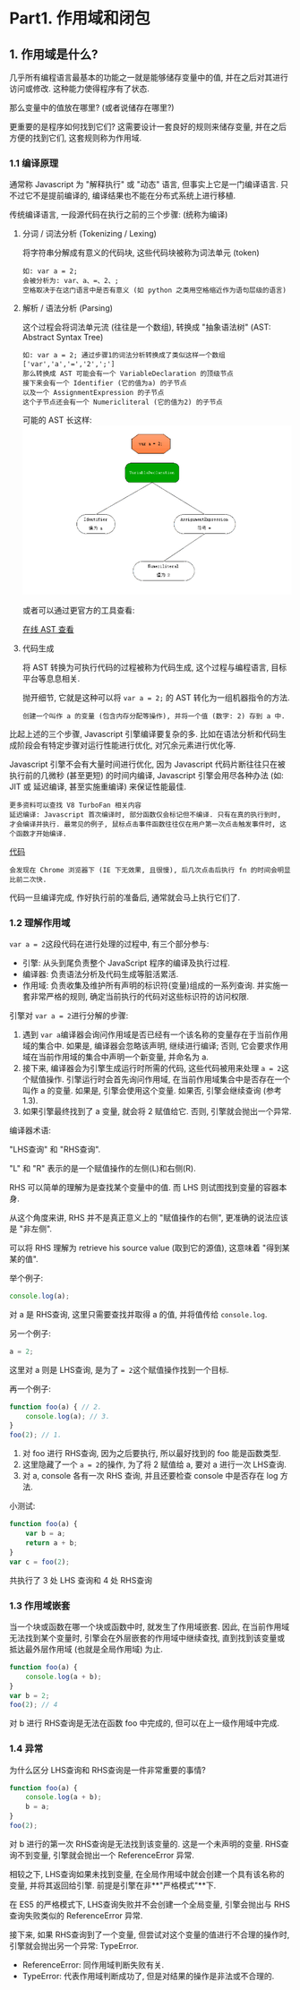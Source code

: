 # Part1. 作用域和闭包

## 1. 作用域是什么?

几乎所有编程语言最基本的功能之一就是能够储存变量中的值, 并在之后对其进行访问或修改. 这种能力使得程序有了状态.

那么变量中的值放在哪里? (或者说储存在哪里?)

更重要的是程序如何找到它们? 这需要设计一套良好的规则来储存变量, 并在之后方便的找到它们, 这套规则称为作用域.

### 1.1 编译原理

通常称 Javascript 为 "解释执行" 或 "动态" 语言, 但事实上它是一门编译语言. 只不过它不是提前编译的, 编译结果也不能在分布式系统上进行移植.

传统编译语言, 一段源代码在执行之前的三个步骤: (统称为编译)

1. 分词 / 词法分析 (Tokenizing / Lexing)

   将字符串分解成有意义的代码块, 这些代码块被称为词法单元 (token)

   ```
   如: var a = 2;
   会被分析为: var、a、=、2、;
   空格取决于在这门语言中是否有意义 (如 python 之类用空格缩近作为语句层级的语言)
   ```

2. 解析 / 语法分析 (Parsing)

   这个过程会将词法单元流 (往往是一个数组), 转换成 "抽象语法树" (AST: Abstract Syntax Tree)

   ```
   如: var a = 2; 通过步骤1的词法分析转换成了类似这样一个数组 ['var','a','=','2',';']
   那么转换成 AST 可能会有一个 VariableDeclaration 的顶级节点
   接下来会有一个 Identifier (它的值为a) 的子节点
   以及一个 AssignmentExpression 的子节点
   这个子节点还会有一个 Numericliteral (它的值为2) 的子节点
   ```

   可能的 AST 长这样:
   ![1-1-1.1-parsing](assets/1-1-1.1-parsing.png)

   或者可以通过更官方的工具查看:

   [在线 AST 查看](https://astexplorer.net/)

3. 代码生成

   将 AST 转换为可执行代码的过程被称为代码生成, 这个过程与编程语言, 目标平台等息息相关.

   抛开细节, 它就是这种可以将 `var a = 2;` 的 AST 转化为一组机器指令的方法.

   ```
   创建一个叫作 a 的变量 (包含内存分配等操作), 并将一个值 (数字: 2) 存到 a 中.
   ```

比起上述的三个步骤, Javascript 引擎编译要复杂的多. 比如在语法分析和代码生成阶段会有特定步骤对运行性能进行优化, 对冗余元素进行优化等.

Javascript 引擎不会有大量时间进行优化, 因为 Javascript 代码片断往往只在被执行前的几微秒 (甚至更短) 的时间内编译, Javascript 引擎会用尽各种办法 (如: JIT 或 延迟编译, 甚至实施重编译) 来保证性能最佳.

```
更多资料可以查找 V8 TurboFan 相关内容
延迟编译: Javascript 首次编译时, 部分函数仅会标记但不编译. 只有在真的执行到时, 才会编译并执行. 最常见的例子, 鼠标点击事件函数往往仅在用户第一次点击触发事件时, 这个函数才开始编译.
```

[代码](1.html)

```
会发现在 Chrome 浏览器下 (IE 下无效果, 且很慢), 后几次点击后执行 fn 的时间会明显比前二次快.
```

代码一旦编译完成, 作好执行前的准备后, 通常就会马上执行它们了.

### 1.2 理解作用域

`var a = 2`这段代码在进行处理的过程中, 有三个部分参与:

- 引擎: 从头到尾负责整个 JavaScript 程序的编译及执行过程.
- 编译器: 负责语法分析及代码生成等脏活累活.
- 作用域: 负责收集及维护所有声明的标识符(变量)组成的一系列查询. 并实施一套非常严格的规则, 确定当前执行的代码对这些标识符的访问权限.

引擎对 `var a = 2`进行分解的步骤:

1. 遇到 `var a`编译器会询问作用域是否已经有一个该名称的变量存在于当前作用域的集合中. 如果是, 编译器会忽略该声明, 继续进行编译; 否则, 它会要求作用域在当前作用域的集合中声明一个新变量, 并命名为 a.
2. 接下来, 编译器会为引擎生成运行时所需的代码, 这些代码被用来处理 `a = 2`这个赋值操作. 引擎运行时会首先询问作用域, 在当前作用域集合中是否存在一个叫作 a 的变量. 如果是, 引擎会使用这个变量. 如果否, 引擎会继续查询 (参考 1.3).
3. 如果引擎最终找到了 a 变量, 就会将 2 赋值给它. 否则, 引擎就会抛出一个异常.

编译器术语:

"LHS查询" 和 "RHS查询".

"L" 和 "R" 表示的是一个赋值操作的左侧(L)和右侧(R).

RHS 可以简单的理解为是查找某个变量中的值. 而 LHS 则试图找到变量的容器本身.

从这个角度来讲, RHS 并不是真正意义上的 "赋值操作的右侧", 更准确的说法应该是 "非左侧".

可以将 RHS 理解为 retrieve his source value (取到它的源值), 这意味着 "得到某某的值".

举个例子:

```js
console.log(a);
```

对 a 是 RHS查询, 这里只需要查找并取得 a 的值, 并将值传给 `console.log`.

另一个例子:

```js
a = 2;
```

这里对 a 则是 LHS查询, 是为了 `= 2`这个赋值操作找到一个目标.

再一个例子:

```js
function foo(a) { // 2.
    console.log(a); // 3.
}
foo(2); // 1.
```

1. 对 foo 进行 RHS查询, 因为之后要执行, 所以最好找到的 foo 能是函数类型.
2. 这里隐藏了一个 `a = 2`的操作, 为了将 2 赋值给 a, 要对 a 进行一次 LHS查询.
3. 对 a, console 各有一次 RHS 查询, 并且还要检查 console 中是否存在 log 方法.

小测试:

```js
function foo(a) {
    var b = a;
    return a + b;
}
var c = foo(2);
```

共执行了 3 处 LHS 查询和 4 处 RHS查询

### 1.3 作用域嵌套

当一个块或函数在哪一个块或函数中时, 就发生了作用域嵌套. 因此, 在当前作用域无法找到某个变量时, 引擎会在外层嵌套的作用域中继续查找, 直到找到该变量或抵达最外层作用域 (也就是全局作用域) 为止.

```js
function foo(a) {
    console.log(a + b);
}
var b = 2;
foo(2); // 4
```

对 b 进行 RHS查询是无法在函数 foo 中完成的, 但可以在上一级作用域中完成.

### 1.4 异常

为什么区分 LHS查询和 RHS查询是一件非常重要的事情?

```js
function foo(a) {
    console.log(a + b);
    b = a;
}
foo(2);
```

对 b 进行的第一次 RHS查询是无法找到该变量的. 这是一个未声明的变量. RHS查询不到变量, 引擎就会抛出一个 ReferenceError 异常.

相较之下, LHS查询如果未找到变量, 在全局作用域中就会创建一个具有该名称的变量, 并将其返回给引擎. 前提是引擎在非**"严格模式"**下.

在 ES5 的严格模式下, LHS查询失败并不会创建一个全局变量, 引擎会抛出与 RHS查询失败类似的 ReferenceError 异常.

接下来, 如果 RHS查询到了一个变量, 但尝试对这个变量的值进行不合理的操作时, 引擎就会抛出另一个异常: TypeError.

- ReferenceError: 同作用域判断失败有关.
- TypeError: 代表作用域判断成功了, 但是对结果的操作是非法或不合理的.